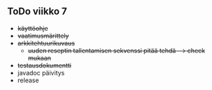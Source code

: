 <h2>ToDo viikko 7</h2>

- ~~käyttöohje~~
- ~~vaatimusmärittely~~
- ~~arkkitehtuurikuvaus~~
  - ~~uuden reseptin tallentamisen sekvenssi pitää tehdä --> check mukaan~~
- ~~testausdokumentti~~
- javadoc päivitys
- release
